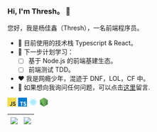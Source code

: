 ### Hi, I'm Thresh。 👋

您好，我是杨佳鑫（Thresh），一名前端程序员。

- 🎉 目前使用的技术栈 Typescript & React。
- 🌱 下一步计划学习：
  - [ ] 基于 Node.js 的前端基建生态。
  - [ ] 前端测试 TDD。
- ❤️ 我是网瘾少年，混迹于 DNF，LOL，CF 中。
- 💬 如果想向我询问任何问题，可以点击[这里](https://github.com/yangjiaxin1995/yangjiaxin1995/issues)留言.

<code><img height="20" alt="javascript" src="https://raw.githubusercontent.com/github/explore/80688e429a7d4ef2fca1e82350fe8e3517d3494d/topics/javascript/javascript.png"></code>
<code><img height="20" alt="typescript" src="https://raw.githubusercontent.com/github/explore/80688e429a7d4ef2fca1e82350fe8e3517d3494d/topics/typescript/typescript.png"></code>
<code><img height="20" alt="react" src="https://raw.githubusercontent.com/github/explore/80688e429a7d4ef2fca1e82350fe8e3517d3494d/topics/react/react.png"></code>
<code><img height="20" alt="nodejs" src="https://raw.githubusercontent.com/github/explore/80688e429a7d4ef2fca1e82350fe8e3517d3494d/topics/nodejs/nodejs.png"></code>


| <a href="https://github.com/anuraghazra/github-readme-stats"><img align="center" src="https://github-readme-stats.vercel.app/api?username=yangjiaxin1995&theme=react&hide_border=true" /></a>|<a href="https://github.com/anuraghazra/github-readme-stats"><img align="center" src="https://github-readme-stats.vercel.app/api/top-langs/?username=yangjiaxin1995&show_icons=true&theme=react&layout=compact&hide_border=true" /></a> |
| ------------- | ------------- |